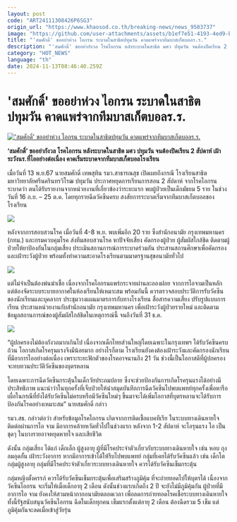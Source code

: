```yaml
---
layout: post
code: "ART24111308426P6SG3"
origin_url: "https://www.khaosod.co.th/breaking-news/news_9503737"
image: "https://github.com/user-attachments/assets/b1ef7e51-4193-4ed9-b043-1c9e755e588f"
title: "'สมศักดิ์' ขออย่าห่วง ไอกรน ระบาดในสาธิตปทุมวัน คาดแพร่จากทีมบาสเก็ตบอลร.ร."
description: "'สมศักดิ์' ขออย่ากังวล โรคไอกรน หลังระบาดในสาธิต มศว ปทุมวัน จนต้องปิดเรียน 2 สัปดาห์ เฝ้าระวังนร.ที่ไออย่างต่อเนื่อง คาดเริ่มระบาดจากทีมบาสเก็ตบอลโรงเรียน"
category: "HOT_NEWS"
language: "th"
date: 2024-11-13T08:46:40.259Z
---
```


# 'สมศักดิ์' ขออย่าห่วง ไอกรน ระบาดในสาธิตปทุมวัน คาดแพร่จากทีมบาสเก็ตบอลร.ร.

[!['สมศักดิ์' ขออย่าห่วง ไอกรน ระบาดในสาธิตปทุมวัน คาดแพร่จากทีมบาสเก็ตบอลร.ร.](https://www.khaosod.co.th/wpapp/uploads/2024/11/somsak-1.jpg "'สมศักดิ์' ขออย่าห่วง ไอกรน ระบาดในสาธิตปทุมวัน คาดแพร่จากทีมบาสเก็ตบอลร.ร.")](https://www.khaosod.co.th/wpapp/uploads/2024/11/somsak-1.jpg)

**‘สมศักดิ์’ ขออย่ากังวล โรคไอกรน หลังระบาดในสาธิต มศว ปทุมวัน จนต้องปิดเรียน 2 สัปดาห์ เฝ้าระวังนร.ที่ไออย่างต่อเนื่อง คาดเริ่มระบาดจากทีมบาสเก็ตบอลโรงเรียน**

เมื่อวันที่ 13 พ.ย.67 นายสมศักดิ์ เทพสุทิน รมว.สาธารณสุข เปิดเผยถึงกรณี โรงเรียนสาธิตมหาวิทยาลัยศรีนครินทรวิโรฒ ปทุมวัน ประกาศหยุดการเรียนการสอน 2 สัปดาห์ จากโรคไอกรนระบาดว่า ตนได้รับรายงานจากหน่วยงานที่เกี่ยวข้องว่าระยะแรก พบผู้ป่วยเป็นเด็กมัธยม 5 ราย ในช่วงวันที่ 16 ก.ย. – 25 ต.ค. โดยทุกรายฉีดวัคซีนครบ สงสัยการระบาดเริ่มจากทีมบาสเก็ตบอลของโรงเรียน

[![](https://www.khaosod.co.th/wpapp/uploads/2024/11/S__10870932_0-696x463.jpg)](https://www.khaosod.co.th/wpapp/uploads/2024/11/S__10870932_0.jpg)

หลังจากการสอบสวนโรค เมื่อวันที่ 4-8 พ.ย. พบเพิ่มอีก 20 ราย ซึ่งสำนักอนามัย กรุงเทพมหานคร (กทม.) และกรมควบคุมโรค ส่งทีมสอบสวนโรค หาปัจจัยเสี่ยง คัดกรองผู้ป่วย ผู้สัมผัสใกล้ชิด ติดตามผู้ป่วยให้ยาป้องกันในกลุ่มเสี่ยง ประเมินสถานการณ์การระบาดร่วมกัน ประสานสถานศึกษาเพื่อคัดกรองและเฝ้าระวังผู้ป่วย พร้อมทั้งทำความสะอาดโรงเรียนตามมาตรฐานสุขอนามัยทั่วไป

[![](https://www.khaosod.co.th/wpapp/uploads/2024/11/S__10870935_0-696x416.jpg)](https://www.khaosod.co.th/wpapp/uploads/2024/11/S__10870935_0.jpg)

แต่ไม่จำเป็นต้องพ่นฆ่าเชื้อ เนื่องจากโรคไอกรนแพร่กระจายผ่านละอองฝอย จากการไอจามเป็นหลัก แต่ต้องจัดระบบระบายอากาศในห้องเรียนให้เหมาะสม พร้อมกันนี้ ควรตรวจสอบประวัติการรับวัคซีนของนักเรียนและบุคลากร ประชุมวางแผนมาตรการกับทางโรงเรียน สื่อสารความเสี่ยง ปรับรูปแบบการเรียน ประสานหน่วยงานกับสำนักอนามัย กรุงเทพมหานคร เพื่อเฝ้าระวังผู้ป่วยรายใหม่ และติดตามข้อมูลสถานการณ์ของผู้สัมผัสใกล้ชิดในเหตุการณ์นี้ จนถึงวันที่ 31 ธ.ค.

[![](https://www.khaosod.co.th/wpapp/uploads/2024/11/ไอกรน-696x392.jpg)](https://www.khaosod.co.th/wpapp/uploads/2024/11/ไอกรน.jpg)

“ผู้ปกครองไม่ต้องกังวลมากเกินไป เนื่องจากเด็กไทยส่วนใหญ่โดยเฉพาะในกรุงเทพฯ ได้รับวัคซีนครบถ้วน โอกาสเกิดโรครุนแรงจึงมีน้อยมาก อย่างไรก็ตาม โรงเรียนยังคงต้องเฝ้าระวังและคัดกรองนักเรียนที่มีอาการไออย่างต่อเนื่อง เพราะระยะฟักตัวของโรคอาจนานถึง 21 วัน ช่วงนี้เป็นโอกาสดีที่ผู้ปกครองจะทบทวนประวัติวัคซีนของบุตรหลาน

โดยเฉพาะการฉีดวัคซีนกระตุ้นในเด็กวัยประถมปลาย ซึ่งจะช่วยป้องกันการเกิดโรครุนแรงได้อย่างมีประสิทธิภาพ แนะนำว่าในทุกครั้งที่เจ็บป่วยให้นำสมุดบันทึกการฉีดวัคซีนไปพบแพทย์ทุกครั้งเพื่อหารือ เผื่อในกรณีที่ยังได้รับวัคซีนไม่ครบหรือมีวัคซีนใหม่ๆ ขึ้นมาจะได้เพิ่มโอกาสที่บุตรหลานจะได้รับการป้องกันโรคอย่างเหมาะสม” นายสมศักดิ์ กล่าว

รมว.สธ. กล่าวต่อว่า สำหรับข้อมูลโรคไอกรน เกิดจากการติดเชื้อแบคทีเรีย ในระบบทางเดินหายใจ ติดต่อผ่านการไอ จาม มีอาการคล้ายหวัดทั่วไปในช่วงแรก หลังจาก 1-2 สัปดาห์ จะไอรุนแรง ไอ เป็นชุดๆ ในบางรายอาจหยุดหายใจ และเสียชีวิต

ดังนั้น กลุ่มเสี่ยง ได้แก่ เด็กเล็ก ผู้สูงอายุ ผู้ที่มีโรคประจำตัวเกี่ยวกับระบบทางเดินหายใจ เช่น หอบ ถุงลมอุดกั้น เฝ้าระวังอาการ หากมีอาการเข้าได้ให้รีบไปพบแพทย์ กลุ่มที่เคยได้รับวัคซีนแล้ว เช่น เด็กโต กลุ่มผู้สูงอายุ กลุ่มที่มีโรคประจำตัวเกี่ยวระบบทางเดินหายใจ ควรได้รับวัคซีนเข็มกระตุ้น

กลุ่มหญิงตั้งครรภ์ ควรได้รับวัคซีนเข็มกระตุ้นเพื่อเสริมสร้างภูมิคุ้ม ที่จะถ่ายทอดไปให้บุตรได้ เนื่องจากวัคซีนไอกรน จะเริ่มให้เมื่อเด็กอายุ 2 เดือน ดังนั้นช่วงแรกเกิดถึง 2 ปี จะยังไม่มีภูมิคุ้มกัน ผู้ป่วยที่มีอาการไอ จาม ยังคงให้สวมหน้ากากอนามัยตลอดเวลา เพื่อลดการถ่ายทอดโรคเชื้อระบบทางเดินหายใจ ทั้งนี้รัฐสนับสนุนวัคซีนไอกรน ฉีดในเด็กทุกคน เข็มแรกตั้งแต่อายุ 2 เดือน ต้องฉีดรวม 5 เข็ม แต่ภูมิคุ้มกันจะลดเมื่อเข้าสู่วัยรุ่น